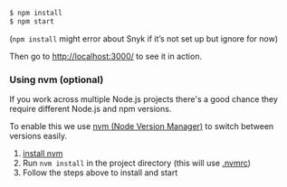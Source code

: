 

``` bash
$ npm install
$ npm start
```
(`npm install` might error about Snyk if it’s not set up but ignore for now)

Then go to [http://localhost:3000/](http://localhost:3000/) to see it in action.

### Using nvm (optional)
If you work across multiple Node.js projects there's a good chance they require different Node.js and npm versions.

To enable this we use [nvm (Node Version Manager)](https://github.com/creationix/nvm) to switch between versions easily.

1. [install nvm](https://github.com/creationix/nvm#installation)
2. Run `nvm install` in the project directory (this will use [.nvmrc](/../../.nvmrc))
3. Follow the steps above to install and start

[Express]: https://expressjs.com/
[Nunjucks]: https://mozilla.github.io/nunjucks/
[Snyk]: https://snyk.io/
[GOV.UK Frontend]: https://design-system.service.gov.uk/
[Browserify]: http://browserify.org/
[StandardJS]: https://standardjs.com/
[nvm]: https://github.com/creationix/nvm
